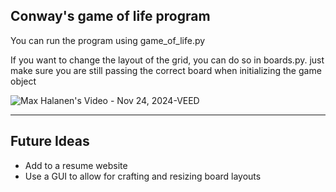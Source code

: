 
Conway's game of life program
-----------------------------

You can run the program using game_of_life.py

If you want to change the layout of the grid, you can do so in boards.py.
just make sure you are still passing the correct board when initializing the game object

![Max Halanen's Video - Nov 24, 2024-VEED](https://github.com/user-attachments/assets/cbceb5bd-8b18-47fb-a758-a4a57c052796)

-----------------------------
Future Ideas
-----------------------------

- Add to a resume website
- Use a GUI to allow for crafting and resizing board layouts



